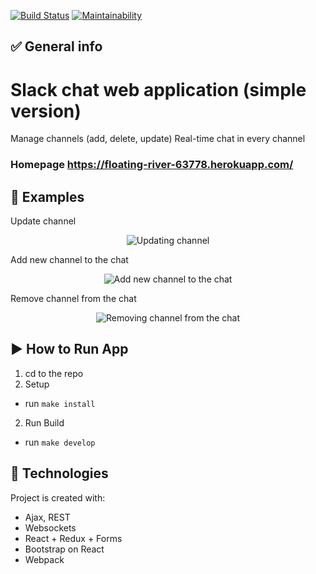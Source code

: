 [![Build Status](https://travis-ci.org/helenkyryliuk/project-lvl4-s415.svg?branch=master)](https://travis-ci.org/helenkyryliuk/project-lvl4-s415)
[![Maintainability](https://api.codeclimate.com/v1/badges/450443cb1d18ee21bffa/maintainability)](https://codeclimate.com/github/helenkyryliuk/project-lvl4-s415/maintainability)

## :white_check_mark: General info

# Slack chat web application (simple version)

Manage channels (add, delete, update)
Real-time chat in every channel

### Homepage https://floating-river-63778.herokuapp.com/

## :file_folder: Examples

Update channel 

<p align="center">
  <img alt="Updating channel" src="https://user-images.githubusercontent.com/29301041/60228803-fc57f180-98e7-11e9-9917-6637c6a3fb3c.gif"></p>
  
Add new channel to the chat

<p align="center">
  <img alt="Add new channel to the chat" src="https://user-images.githubusercontent.com/29301041/60162318-65d6f200-984d-11e9-9eaa-ce9ba6fad89a.gif"></p>

Remove channel from the chat

<p align="center">
  <img alt="Removing channel from the chat" src="https://user-images.githubusercontent.com/29301041/60162696-2a88f300-984e-11e9-99eb-83b82d2c866b.gif">
</p>

## :arrow_forward: How to Run App

1. cd to the repo
2. Setup
  - run `make install`
2. Run Build
  - run `make develop`

## :hammer: Technologies

Project is created with:

* Ajax, REST
* Websockets
* React + Redux + Forms
* Bootstrap on React
* Webpack
